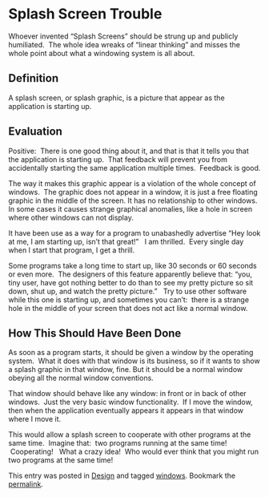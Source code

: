 #  Splash Screen Trouble

Whoever invented “Splash Screens” should be strung up and publicly humiliated.  The whole idea wreaks of “linear thinking” and misses the whole point about what a windowing system is all about.

## Definition

A splash screen, or splash graphic, is a picture that appear as the application is starting up.

## Evaluation

Positive:  There is one good thing about it, and that is that it tells you that the application is starting up.  That feedback will prevent you from accidentally starting the same application multiple times.  Feedback is good. 

The way it makes this graphic appear is a violation of the whole concept of windows.  The graphic does not appear in a window, it is just a free floating graphic in the middle of the screen. It has no relationship to other windows.  In some cases it causes strange graphical anomalies, like a hole in screen where other windows can not display.  

It have been use as a way for a program to unabashedly advertise “Hey look at me, I am starting up, isn’t that great!”   I am thrilled.  Every single day when I start that program, I get a thrill.  

Some programs take a long time to start up, like 30 seconds or 60 seconds or even more.  The designers of this feature apparently believe that: “you, tiny user, have got nothing better to do than to see my pretty picture so sit down, shut up, and watch the pretty picture.”   Try to use other software while this one is starting up, and sometimes you can’t:  there is a strange hole in the middle of your screen that does not act like a normal window.

## How This Should Have Been Done

As soon as a program starts, it should be given a window by the operating system.  What it does with that window is its business, so if it wants to show a splash graphic in that window, fine. But it should be a normal window obeying all the normal window conventions.  

That window should behave like any window: in front or in back of other windows.  Just the very basic window functionality.  If I move the window, then when the application eventually appears it appears in that window where I move it. 
 
This would allow a splash screen to cooperate with other programs at the same time.  Imagine that:  two programs running at the same time!  Cooperating!   What a crazy idea!  Who would ever think that you might run two programs at the same time!

This entry was posted in [Design](https://agiletribe.purplehillsbooks.com/category/design/) and tagged [windows](https://agiletribe.purplehillsbooks.com/tag/windows/). Bookmark the [permalink](https://agiletribe.purplehillsbooks.com/2012/03/28/hating-splash-screens/ "Permalink to Splash Screen Trouble").